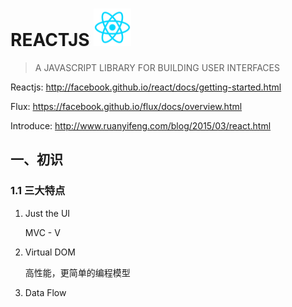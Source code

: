 # REACTJS <img src="./img/react_logo.svg" width="60">


> A JAVASCRIPT LIBRARY FOR BUILDING USER INTERFACES


Reactjs: <http://facebook.github.io/react/docs/getting-started.html>

Flux: <https://facebook.github.io/flux/docs/overview.html>

Introduce: <http://www.ruanyifeng.com/blog/2015/03/react.html>



## 一、初识


### 1.1 三大特点

1. Just the UI

    MVC - V

2. Virtual DOM

    高性能，更简单的编程模型

3. Data Flow




